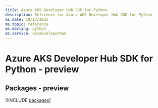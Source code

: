 ```yaml
---
title: Azure AKS Developer Hub SDK for Python
description: Reference for Azure AKS Developer Hub SDK for Python
ms.date: 10/13/2025
ms.topic: reference
ms.devlang: python
ms.service: aksdeveloperhub
---
```

# Azure AKS Developer Hub SDK for Python - preview
## Packages - preview
[!INCLUDE [packages](aks-developer-hub-index.md)]